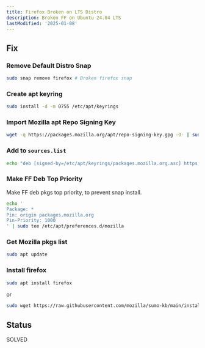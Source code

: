 ```yaml
---
title: Firefox Broken on LTS Distro
description: Broken FF on Ubuntu 24.04 LTS
lastModified: '2025-01-08'
---
```


## Fix

### Remove Default Distro Snap

```bash
sudo snap remove firefox # Broken firefox snap
```

### Create apt keyring

```bash
sudo install -d -m 0755 /etc/apt/keyrings
```

### Import Mozilla apt Repo Signing Key

```bash
wget -q https://packages.mozilla.org/apt/repo-signing-key.gpg -O- | sudo tee /etc/apt/keyrings/packages.mozilla.org.asc > /dev/null
```

### Add to `sources.list`

```bash
echo "deb [signed-by=/etc/apt/keyrings/packages.mozilla.org.asc] https://packages.mozilla.org/apt mozilla main" | sudo tee -a /etc/apt/sources.list.d/mozilla.list > /dev/null
```

### Make FF Deb Top Priority

Make FF deb pkgs top priority, to prevent snap install.

```bash
echo '
Package: *
Pin: origin packages.mozilla.org
Pin-Priority: 1000
' | sudo tee /etc/apt/preferences.d/mozilla
```

### Get Mozilla pkgs list

```bash
sudo apt update
```

### Install firefox

```bash
sudo apt install firefox
```

or

```bash
sudo wget https://raw.githubusercontent.com/mozilla/sumo-kb/main/install-firefox-linux/firefox.desktop -P /usr/local/share/applications
```

## Status

SOLVED
